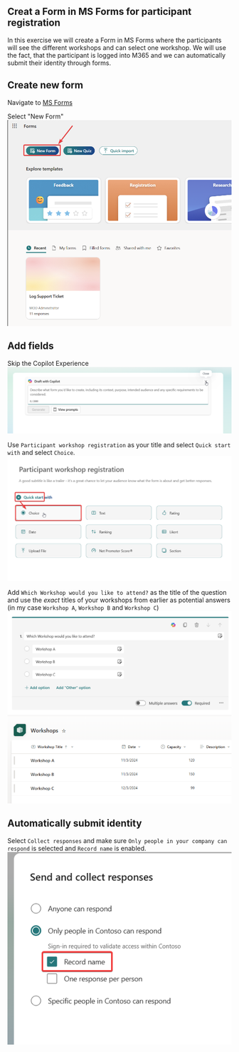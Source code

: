 ## Creat a Form in MS Forms for participant registration
In this exercise we will create a Form in MS Forms where the participants will see the different workshops and can select one workshop. We will use the fact, that the participant is logged into M365 and we can automatically submit their identity through forms.

## Create new form
Navigate to [MS Forms](https://forms.office.com/)

Select "New Form"
![new form](/assets/5_newform.png)

## Add fields
Skip the Copilot Experience
![skip copilot](/assets/5_skipcopilotforms.png)

Use `Participant workshop registration` as your title and select `Quick start with` and select `Choice`.
![quick start](/assets/5_quickstart.png)

Add `Which Workshop would you like to attend?` as the title of the question and use the *exact* titles of your workshops from earlier as potential answers (in my case `Workshop A`, `Workshop B` and `Workshop C`)
![question setup](/assets/5_questionsetup.png)
![workshops](/assets/5_workshops.png)

## Automatically submit identity
Select `Collect responses` and make sure `Only people in your company can respond` is selected and `Record name` is enabled.
![collect responses](/assets/5_collectresponses.png)